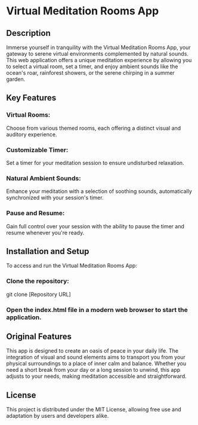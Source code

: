 # Virtual Meditation Rooms App

## Description

Immerse yourself in tranquility with the Virtual Meditation Rooms App, your gateway to serene virtual environments complemented by natural sounds. This web application offers a unique meditation experience by allowing you to select a virtual room, set a timer, and enjoy ambient sounds like the ocean's roar, rainforest showers, or the serene chirping in a summer garden.

## Key Features

### Virtual Rooms:
Choose from various themed rooms, each offering a distinct visual and auditory experience.

### Customizable Timer: 
Set a timer for your meditation session to ensure undisturbed relaxation.

### Natural Ambient Sounds:
Enhance your meditation with a selection of soothing sounds, automatically synchronized with your session's timer.

### Pause and Resume:
Gain full control over your session with the ability to pause the timer and resume whenever you're ready.

## Installation and Setup
To access and run the Virtual Meditation Rooms App:
### Clone the repository:
git clone [Repository URL]

### Open the index.html file in a modern web browser to start the application.


## Original Features

This app is designed to create an oasis of peace in your daily life. The integration of visual and sound elements aims to transport you from your physical surroundings to a place of inner calm and balance. Whether you need a short break from your day or a long session to unwind, this app adjusts to your needs, making meditation accessible and straightforward.

## License

This project is distributed under the MIT License, allowing free use and adaptation by users and developers alike.
